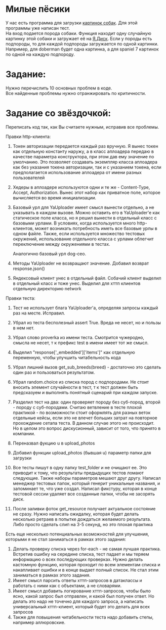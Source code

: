
# Милые пёсики
У нас есть программа для загрузки [картинок собак](https://dog.ceo/dog-api/documentation). Для этой программы уже написан тест.  
На вход подается порода собаки. Функция находит одну случайную картинку этой собаки и загружает её на [Я.Диск](https://yandex.ru/dev/disk/poligon/).
Если у породы есть подпороды, то для каждой подпороды загружается по одной картинки.
Например, для doberman будет одна картинка, а для spaniel 7 картинок по одной на каждую подпороду.

# Задание:
Нужно перечислить 10 основных проблем в коде.  
Все найденные проблемы нужно отранжировать по критичности.

# Задание со звёздочкой:
Переписать код так, как Вы считаете нужным, исправив все проблемы.





Правки http-клиента:
1. Токен авторизации передается каждый раз вручную. Я вынес токен как отдельную константу наружу,
   а в класс аплоадера передаю в качестве параметра конструктора, при этом дав ему значение по умолчанию. 
   Это позволяет создавать экземпляр класса аплоадера как без указания токена авторизации, так и с указанием токена,
   если предполагается использование аплоадера от имени разных пользователей

2. Хедеры в аплоадере используются одни и те же - Content-Type, Accept, Authorization.
   Вынес этот набор как приватное поле, которое вычисляется во время инициализации.

3. Базовый урл для YaUploader имеет смысл вынести отдельно, а не указывать в каждом вызове.
   Можно оставить его в YaUploader'e как статическое поле класса, но я решил вынести в отдельный класс с базовыми урлами.
   В условиях, когда используется много http-клиентов, может возникать потребность иметь все базовые урлы в одном файле. 
   Также, если используется множество тестовых окружений,
   использование отдельного класса с урлами облегчит переключение между окружениями в тестах.
   
   Аналогично базовый урл dog-ceo.

4. Методы YaUploader не возвращают значение. Добавил возврат response.json()

5. Яндексовый клиент унес в отдельный файл. Собачий клиент выделил в отдельный класс и тоже унес.
   Выделил для хттп клиентов отдельную директорию network



Правки теста:
1. Тест не использует блага YaUploader'а, определяя запросы каждый раз на месте. Исправил. 

2. Убрал из теста бесполезный assert True. Вреда не несет, но и пользы в нем нет.

3. Убрал слово proverka из имени теста. Смотрится чужеродно, смысла не несет, т к префикс test в имени имеет тот же смысл.

3. Выделил "response['_embedded']['items']" как отдельную переменную, чтобы улучшить читабельность кода

4. Убрал лишний вызов get_sub_breeds(breed) - достаточно это сделать один раз и пользоваться результатом.

5. Убрал random.choice из списка пород с подпородами.
   Не стоит вносить элемент случайности в тест, т к тест должен быть предсказуем и выполнять понятный сценарий при каждом запуске.

6. Разделил тест на два: один проверяет породу без суб-пород, второй - породу с суб-породами.
   Считаю ветвление в тесте плохой практикой - по возможности стоит оформлять для разных веток отдельные кейсы,
   если это не влечет больших затрат на повторное прохождение сетапа теста. В данном случае этого не происходит.
   Но в целом это вопрос дискусионный, зависит от того, что принято в компании.

7. Переназвал фукцию u в upload_photos
8. Добавил функции upload_photos (бывшая u) параметр папки для загрузки
  
9. Все тесты пишут в одну папку test_folder и не очищают ее. Это приводит к тому, что результаты предыдущих тестов ломают следующие.
   Также наборы параметров мешают друг другу. 
   Написал менеджер тестовых папок, который генерит уникальные названия, и запоминает те, что уже создал. 
   Написал фикстуру, которая в конце тестовой сессии удаляет все созданные папки, чтобы не засорять диск.

10. После заливки фоток get_resource получает актуальное состояние не сразу.
    Нужно написать ожидалку, которая будет делать несколько ретраев в попытке дождаться желаемого результата.
    Либо просто сделать слип на 3-5 секунд, но это плохая практика


Есть еще несколько потенциальных возможностей для улучшения, которыми я не стал заниматься в рамках этого задания:
1. Делать проверку списка через for-each - не самая лучшая практика. Встретив ошибку на середине списка, тест падает и мы теряем информацию о всех последующих проверках.
   Нужно делать кастомную функцию, которая проходит по всем элементам списка и накапливает ошибки и в конце выдает полный список. 
   Не стал этим заниматься в рамках этого задания.
2. Имеет смысл парсить ответы хттп-запросов в датаклассы и работать с ними как с объектами, а не словарями.
3. Имеет смысл добавить логирование хттп-запросов, чтобы было ясно, какой запрос был отправлен, и какой был получен ответ.
   Но делать это надо не точечно для каждого запроса, а написать универсальный хттп-клиент, который будет это делать для всех запросов
4. Также для повышения читабельности теста надо добавить степы, например аллюровские. 